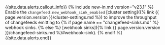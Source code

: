 {{site.data.alerts.callout_info}}
{% include new-in.md version="v23.1" %} Enable the `changefeed.new_webhook_sink_enabled` [cluster setting]({% link {{ page.version.version }}/cluster-settings.md %}) to improve the throughput of changefeeds emitting to {% if page.name == "changefeed-sinks.md" %} webhook sinks. {% else %} [webhook sinks]({% link {{ page.version.version }}/changefeed-sinks.md %}#webhook-sink). {% endif %}
{{site.data.alerts.end}}
